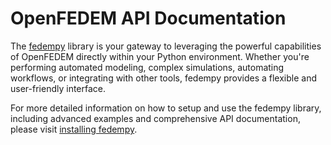 # OpenFEDEM API Documentation

The [fedempy](https://openfedem.github.io/fedem-solvers/fedempy/) library is your gateway to leveraging the powerful capabilities of OpenFEDEM directly within your Python environment. Whether you're performing automated modeling, complex simulations, automating workflows, or integrating with other tools, fedempy provides a flexible and user-friendly interface.

For more detailed information on how to setup and use the fedempy library, including advanced examples and comprehensive API documentation, please visit [installing fedempy](https://openfedem.github.io/fedem-solvers/fedempy/howto-install.html). 
